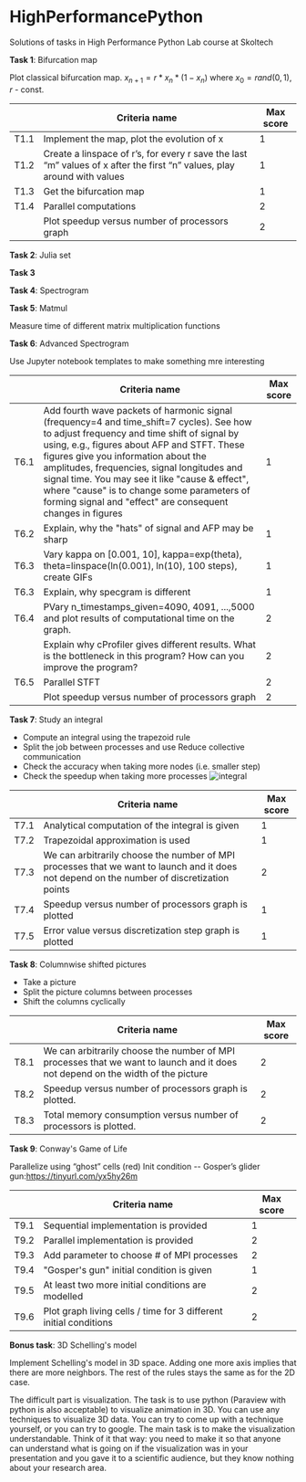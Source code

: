 # HighPerformancePython
Solutions of tasks in High Performance Python Lab course at Skoltech

**Task 1**: Bifurcation map

Plot classical bifurcation map. $x_{n+1} = r * x_n * (1 - x_n)$ where $x_0 = rand(0, 1)$, $r$ - const.

| | Criteria name  | Max score |
| -- | ------------- | ------------- |
|T1.1| Implement the map, plot the evolution of x | 1 |
|T1.2| Create a linspace of r’s, for every r save the last “m” values of x after the first “n” values, play around with values | 1 |
|T1.3| Get the bifurcation map | 1 |
|T1.4| Parallel computations | 2 |
|    | Plot speedup versus number of processors graph | 2 |


**Task 2**: Julia set

**Task 3**

**Task 4**:  Spectrogram

**Task 5**: Matmul

Measure time of different matrix multiplication functions

**Task 6**: Advanced Spectrogram

Use Jupyter notebook templates to make something mre interesting

| | Criteria name  | Max score |
| -- | ------------- | ------------- |
|T6.1| Add fourth wave packets of harmonic signal (frequency=4 and time_shift=7 cycles). See how to adjust frequency and time shift of signal by using, e.g., figures about AFP and STFT. These figures give you information about the amplitudes, frequencies, signal longitudes and signal time. You may see it like "cause & effect", where "cause" is to change some parameters of forming signal and "effect" are consequent changes in figures | 1 |
|T6.2| Explain, why the "hats" of signal and AFP may be sharp | 1 |
|T6.3| Vary kappa on [0.001, 10], kappa=exp(theta), theta=linspace(ln(0.001), ln(10), 100 steps), create GIFs| 1 |
|T6.3| Explain, why specgram is different| 1 |
|T6.4| PVary n_timestamps_given=4090, 4091, ...,5000 and plot results of computational time on the graph. | 2 |
| | Explain why cProfiler gives different results. What is the bottleneck in this program? How can you improve the program? | 2 |
|T6.5| Parallel STFT | 2 |	
| | Plot speedup versus number of processors graph |	2 |

**Task 7**: Study an integral

- Compute an integral using the trapezoid rule
- Split the job between processes and use Reduce collective communication
- Check the accuracy when taking more nodes (i.e. smaller step)
- Check the speedup when taking more processes
![integral](https://github.com/zakajd/HighPerformancePython/blob/master/imgs/integral.png)

| | Criteria name  | Max score |
| -- | ------------- | ------------- |
|T7.1| Analytical computation of the integral is given | 1 |
|T7.2| Trapezoidal approximation is used | 1 |
|T7.3| We can arbitrarily choose the number of MPI processes that we want to launch and it does not depend on the number of discretization points | 2 |
|T7.4| Speedup versus number of processors graph is plotted |1|
|T7.5| Error value versus discretization step graph is plotted|	1 |

**Task 8**: Columnwise shifted pictures

- Take a picture
- Split the picture columns between processes
- Shift the columns cyclically

| | Criteria name  | Max score |
| -- | ------------- | ------------- |
|T8.1| We can arbitrarily choose the number of MPI processes that we want to launch and it does not depend on the width of the picture | 2 |
|T8.2|	Speedup versus number of processors graph is plotted. | 2 |
|T8.3| Total memory consumption versus number of processors is plotted. | 2 |


**Task 9**: Conway's Game of Life

Parallelize using “ghost” cells (red)
Init condition -- Gosper’s glider gun:https://tinyurl.com/yx5hy26m

| | Criteria name  | Max score |
| -- | ------------- | ------------- |
|T9.1| Sequential implementation is provided | 1 |
|T9.2| Parallel implementation is provided | 2 |
|T9.3| Add parameter to choose # of MPI processes | 2 |
|T9.4| "Gosper's gun" initial condition is given | 1 |
|T9.5| At least two more initial conditions are modelled | 2 |
|T9.6| Plot graph living cells / time for 3 different initial conditions | 2 |	


**Bonus task**: 3D Schelling's model

Implement Schelling's model in 3D space. Adding one more axis implies that there are more neighbors. The rest of the rules stays the same as for the 2D case.

The difficult part is visualization. The task is to use python (Paraview with python is also acceptable) to visualize animation in 3D. You can use any techniques to visualize 3D data. You can try to come up with a technique yourself, or you can try to google. The main task is to make the visualization understandable. Think of it that way: you need to make it so that anyone can understand what is going on if the visualization was in your presentation and you gave it to a scientific audience, but they know nothing about your research area.